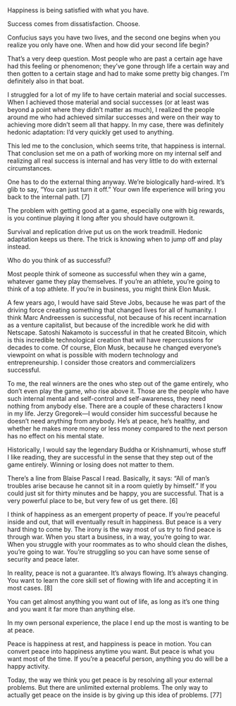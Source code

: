 Happiness is being satisfied with what you have. 

Success comes from dissatisfaction. Choose. 

Confucius says you have two lives, and the second one begins when you realize you only have one. When and how did your second life begin? 

That’s a very deep question. Most people who are past a certain age have had this feeling or phenomenon; they’ve gone through life a certain way and then gotten to a certain stage and had to make some pretty big changes. I’m definitely also in that boat. 

I struggled for a lot of my life to have certain material and social successes. When I achieved those material and social successes (or at least was beyond a point where they didn’t matter as much), I realized the people around me who had achieved similar successes and were on their way to achieving more didn’t seem all that happy. In my case, there was definitely hedonic adaptation: I’d very quickly get used to anything. 

This led me to the conclusion, which seems trite, that happiness is internal. That conclusion set me on a path of working more on my internal self and realizing all real success is internal and has very little to do with external circumstances. 

One has to do the external thing anyway. We’re biologically hard-wired. It’s glib to say, “You can just turn it off.” Your own life experience will bring you back to the internal path. [7] 

The problem with getting good at a game, especially one with big rewards, is you continue playing it long after you should have outgrown it. 

Survival and replication drive put us on the work treadmill. Hedonic adaptation keeps us there. The trick is knowing when to jump off and play instead. 

Who do you think of as successful?

Most people think of someone as successful when they win a game, whatever game they play themselves. If you’re an athlete, you’re going to think of a top athlete. If you’re in business, you might think Elon Musk. 

A few years ago, I would have said Steve Jobs, because he was part of the driving force creating something that changed lives for all of humanity. I think Marc Andreessen is successful, not because of his recent incarnation as a venture capitalist, but because of the incredible work he did with Netscape. Satoshi Nakamoto is successful in that he created Bitcoin, which is this incredible technological creation that will have repercussions for decades to come. Of course, Elon Musk, because he changed everyone’s viewpoint on what is possible with modern technology and entrepreneurship. I consider those creators and commercializers successful. 

To me, the real winners are the ones who step out of the game entirely, who don’t even play the game, who rise above it. Those are the people who have such internal mental and self-control and self-awareness, they need nothing from anybody else. There are a couple of these characters I know in my life. Jerzy Gregorek—I would consider him successful because he doesn’t need anything from anybody. He’s at peace, he’s healthy, and whether he makes more money or less money compared to the next person has no effect on his mental state. 

Historically, I would say the legendary Buddha or Krishnamurti, whose stuff I like reading, they are successful in the sense that they step out of the game entirely. Winning or losing does not matter to them. 

There’s a line from Blaise Pascal I read. Basically, it says: “All of man’s troubles arise because he cannot sit in a room quietly by himself.” If you could just sit for thirty minutes and be happy, you are successful. That is a very powerful place to be, but very few of us get there. [6] 

I think of happiness as an emergent property of peace. If you’re peaceful inside and out, that will eventually result in happiness. But peace is a very hard thing to come by. The irony is the way most of us try to find peace is through war. When you start a business, in a way, you’re going to war. When you struggle with your roommates as to who should clean the dishes, you’re going to war. You’re struggling so you can have some sense of security and peace later. 

In reality, peace is not a guarantee. It’s always flowing. It’s always changing. You want to learn the core skill set of flowing with life and accepting it in most cases. [8] 

You can get almost anything you want out of life, as long as it’s one thing and you want it far more than anything else. 

In my own personal experience, the place I end up the most is wanting to be at peace. 

Peace is happiness at rest, and happiness is peace in motion. You can convert peace into happiness anytime you want. But peace is what you want most of the time. If you’re a peaceful person, anything you do will be a happy activity. 

Today, the way we think you get peace is by resolving all your external problems. But there are unlimited external problems. The only way to actually get peace on the inside is by giving up this idea of problems. [77] 